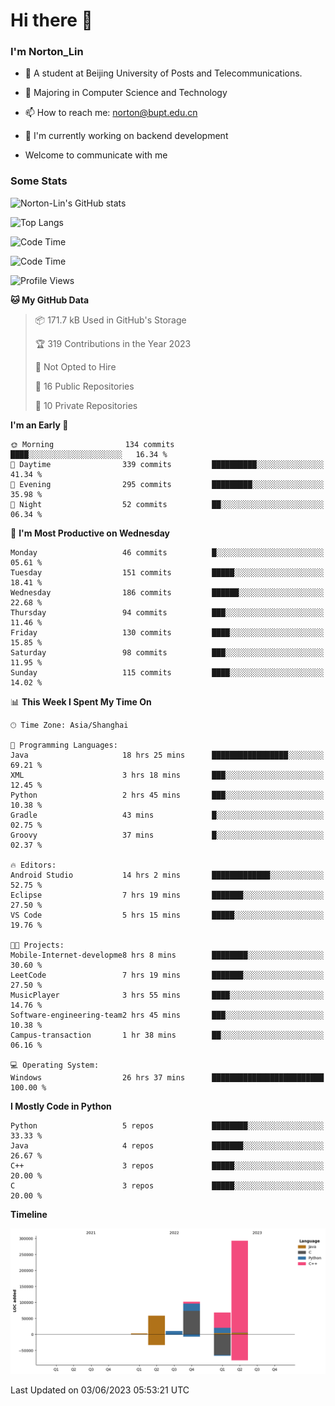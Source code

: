 
# Hi there 👋

### I'm Norton_Lin
- 🏫 A student at Beijing University of Posts and Telecommunications.
- 🌱 Majoring in Computer Science and Technology
- 📫 How to reach me: norton@bupt.edu.cn
- 🌱 I'm currently working on backend development

- Welcome to communicate with me

### Some Stats
![Norton-Lin's GitHub stats](https://github-readme-stats.vercel.app/api?username=Norton-Lin&count_private=true&show_icons=true&theme=radical)

![Top Langs](https://github-readme-stats.vercel.app/api/top-langs/?username=Norton-Lin&langs_count=8&layout=compact)

![Code Time](https://github-readme-stats.vercel.app/api/wakatime?username=Norton_Lin)

<!--START_SECTION:waka-->
![Code Time](http://img.shields.io/badge/Code%20Time-275%20hrs%2052%20mins-blue)

![Profile Views](http://img.shields.io/badge/Profile%20Views-34-blue)

**🐱 My GitHub Data** 

> 📦 171.7 kB Used in GitHub's Storage 
 > 
> 🏆 319 Contributions in the Year 2023
 > 
> 🚫 Not Opted to Hire
 > 
> 📜 16 Public Repositories 
 > 
> 🔑 10 Private Repositories 
 > 
**I'm an Early 🐤** 

```text
🌞 Morning                134 commits         ████░░░░░░░░░░░░░░░░░░░░░   16.34 % 
🌆 Daytime                339 commits         ██████████░░░░░░░░░░░░░░░   41.34 % 
🌃 Evening                295 commits         █████████░░░░░░░░░░░░░░░░   35.98 % 
🌙 Night                  52 commits          ██░░░░░░░░░░░░░░░░░░░░░░░   06.34 % 
```
📅 **I'm Most Productive on Wednesday** 

```text
Monday                   46 commits          █░░░░░░░░░░░░░░░░░░░░░░░░   05.61 % 
Tuesday                  151 commits         █████░░░░░░░░░░░░░░░░░░░░   18.41 % 
Wednesday                186 commits         ██████░░░░░░░░░░░░░░░░░░░   22.68 % 
Thursday                 94 commits          ███░░░░░░░░░░░░░░░░░░░░░░   11.46 % 
Friday                   130 commits         ████░░░░░░░░░░░░░░░░░░░░░   15.85 % 
Saturday                 98 commits          ███░░░░░░░░░░░░░░░░░░░░░░   11.95 % 
Sunday                   115 commits         ████░░░░░░░░░░░░░░░░░░░░░   14.02 % 
```


📊 **This Week I Spent My Time On** 

```text
🕑︎ Time Zone: Asia/Shanghai

💬 Programming Languages: 
Java                     18 hrs 25 mins      █████████████████░░░░░░░░   69.21 % 
XML                      3 hrs 18 mins       ███░░░░░░░░░░░░░░░░░░░░░░   12.45 % 
Python                   2 hrs 45 mins       ███░░░░░░░░░░░░░░░░░░░░░░   10.38 % 
Gradle                   43 mins             █░░░░░░░░░░░░░░░░░░░░░░░░   02.75 % 
Groovy                   37 mins             █░░░░░░░░░░░░░░░░░░░░░░░░   02.37 % 

🔥 Editors: 
Android Studio           14 hrs 2 mins       █████████████░░░░░░░░░░░░   52.75 % 
Eclipse                  7 hrs 19 mins       ███████░░░░░░░░░░░░░░░░░░   27.50 % 
VS Code                  5 hrs 15 mins       █████░░░░░░░░░░░░░░░░░░░░   19.76 % 

🐱‍💻 Projects: 
Mobile-Internet-developme8 hrs 8 mins        ████████░░░░░░░░░░░░░░░░░   30.60 % 
LeetCode                 7 hrs 19 mins       ███████░░░░░░░░░░░░░░░░░░   27.50 % 
MusicPlayer              3 hrs 55 mins       ████░░░░░░░░░░░░░░░░░░░░░   14.76 % 
Software-engineering-team2 hrs 45 mins       ███░░░░░░░░░░░░░░░░░░░░░░   10.38 % 
Campus-transaction       1 hr 38 mins        ██░░░░░░░░░░░░░░░░░░░░░░░   06.16 % 

💻 Operating System: 
Windows                  26 hrs 37 mins      █████████████████████████   100.00 % 
```

**I Mostly Code in Python** 

```text
Python                   5 repos             ████████░░░░░░░░░░░░░░░░░   33.33 % 
Java                     4 repos             ███████░░░░░░░░░░░░░░░░░░   26.67 % 
C++                      3 repos             █████░░░░░░░░░░░░░░░░░░░░   20.00 % 
C                        3 repos             █████░░░░░░░░░░░░░░░░░░░░   20.00 % 
```



**Timeline**

![Lines of Code chart](https://raw.githubusercontent.com/Norton-Lin/Norton-Lin/main/assets/bar_graph.png)


 Last Updated on 03/06/2023 05:53:21 UTC
<!--END_SECTION:waka-->

